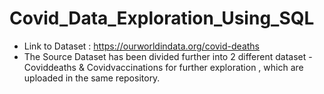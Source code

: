 # Covid_Data_Exploration_Using_SQL


   * Link to Dataset : https://ourworldindata.org/covid-deaths
   * The Source Dataset has been divided further into 2 different dataset - Coviddeaths & Covidvaccinations for further exploration , which are uploaded in the same repository.
